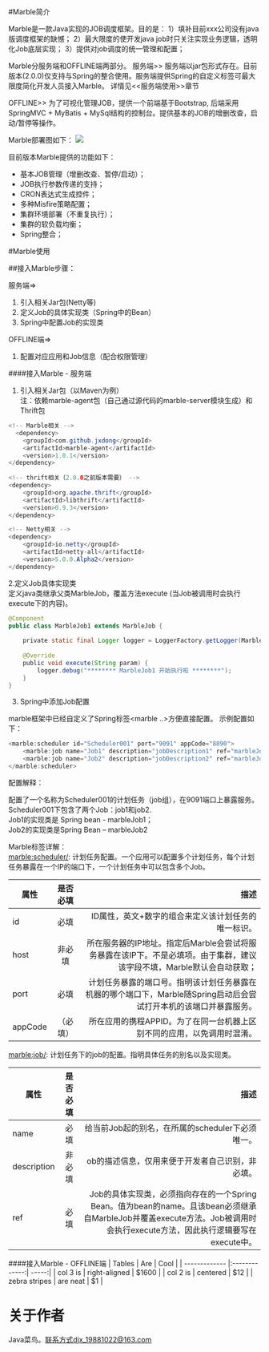 
#Marble简介

Marble是一款Java实现的JOB调度框架。目的是：
1）填补目前xxx公司没有java版调度框架的缺憾；
2）最大限度的使开发java job时只关注实现业务逻辑，透明化Job底层实现；
3）提供对job调度的统一管理和配置；

Marble分服务端和OFFLINE端两部分。
服务端>>
    服务端以jar包形式存在。目前版本(2.0.0)仅支持与Spring的整合使用。服务端提供Spring的自定义标签可最大限度简化开发人员接入Marble。
详情见<<服务端使用>>章节

OFFLINE>>
	为了可视化管理JOB，提供一个前端基于Bootstrap, 后端采用SpringMVC + MyBatis + MySql结构的控制台。提供基本的JOB的增删改查，启动/暂停等操作。

Marble部署图如下：
![](https://github.com/jeff-dong/marble/blob/master/document/images/marble_deployment__diagram.png) 

目前版本Marble提供的功能如下：
* 基本JOB管理（增删改查、暂停/启动）；
* JOB执行参数传递的支持；
* CRON表达式生成控件；
* 多种Misfire策略配置；
* 集群环境部署（不重复执行）；
* 集群的软负载均衡；
* Spring整合；

#Marble使用

##接入Marble步骤：

服务端=>
1. 引入相关Jar包(Netty等)
1. 定义Job的具体实现类（Spring中的Bean）
1. Spring中配置Job的实现类

OFFLINE端=>
1. 配置对应应用和Job信息（配合权限管理）

####接入Marble - 服务端
1. 引入相关Jar包（以Maven为例）<br/>
注：依赖marble-agent包（自己通过源代码的marble-server模块生成）和Thrift包
```java  
<!-- Marble相关 -->
  <dependency>
    <groupId>com.github.jxdong</groupId>
    <artifactId>marble-agent</artifactId>
    <version>1.0.1</version>
</dependency>
 
<!-- thrift相关（2.0.0之前版本需要） -->
<dependency>
	<groupId>org.apache.thrift</groupId>
	<artifactId>libthrift</artifactId>
	<version>0.9.3</version>
</dependency>

<!-- Netty相关 -->
<dependency>
	<groupId>io.netty</groupId>
	<artifactId>netty-all</artifactId>
	<version>5.0.0.Alpha2</version>
</dependency>
```

2.定义Job具体实现类<br/>
定义java类继承父类MarbleJob，覆盖方法execute (当Job被调用时会执行execute下的内容)。
```java  
@Component
public class MarbleJob1 extends MarbleJob {
 
    private static final Logger logger = LoggerFactory.getLogger(MarbleJob1.class);
 
    @Override
    public void execute(String param) {
        logger.debug("******** MarbleJob1 开始执行啦 ********");
    }
}
```

3. Spring中添加Job配置<br/>

marble框架中已经自定义了Spring标签<marble ..>方便直接配置。
示例配置如下：
```java 
<marble:scheduler id="Scheduler001" port="9091" appCode="8890">
    <marble:job name="Job1" description="jobDescription1" ref="marbleJob1"/>
    <marble:job name="Job2" description="jobDescription2" ref="marbleJob2"/>
</marble:scheduler>
```

配置解释：<br/>

配置了一个名称为Scheduler001的计划任务（job组），在9091端口上暴露服务。<br/>
Scheduler001下包含了两个Job：job1和job2.<br/>
Job1的实现类是 Spring bean  - marbleJob1；<br/>
Job2的实现类是Spring Bean – marbleJob2<br/>

Marble标签详解：<br/>
<marble:scheduler/>: 计划任务配置。一个应用可以配置多个计划任务，每个计划任务暴露在一个IP的端口下，一个计划任务中可以包含多个Job。

| 属性        |    是否必填      | 描述   |
| ------------- |:-------------:| -----:|
| id | 必填 | ID属性，英文+数字的组合来定义该计划任务的唯一标识。|
| host | 非必填      |   所在服务器的IP地址。指定后Marble会尝试将服务暴露在该IP下。不是必填项。由于集群，建议该字段不填，Marble默认会自动获取； |
| port| 必填| 计划任务暴露的端口号。指明该计划任务暴露在机器的哪个端口下，Marble随Spring启动后会尝试打开本机的该端口并暴露服务。|
| appCode |（必填） | 所在应用的携程APPID。为了在同一台机器上区别不同的应用，以免调用时混淆。|

<marble:job/>: 计划任务下的job的配置。指明具体任务的别名以及实现类。

| 属性        |    是否必填      | 描述   |
| ------------- |:-------------:| -----:|
| name | 必填 | 给当前Job起的别名，在所属的scheduler下必须唯一。|
| description | 非必填 | ob的描述信息，仅用来便于开发者自己识别，非必填。|
| ref | 必填 | Job的具体实现类，必须指向存在的一个Spring Bean。值为bean的name。且该bean必须继承自MarbleJob并覆盖execute方法。Job被调用时会执行execute方法，因此执行逻辑要写在execute中。|



####接入Marble - OFFLINE端
| Tables        | Are           | Cool  |
| ------------- |:-------------:| -----:|
| col 3 is      | right-aligned | $1600 |
| col 2 is      | centered      |   $12 |
| zebra stripes | are neat      |    $1 |

# 关于作者
Java菜鸟。联系方式djx_19881022@163.com
